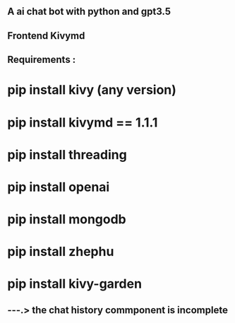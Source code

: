 ## A ai chat bot with python and gpt3.5
## Frontend Kivymd 
## Requirements :
# pip install kivy (any version)
# pip install kivymd == 1.1.1 
# pip install threading 
# pip install openai 
# pip install mongodb
# pip install zhephu
# pip install kivy-garden

## ---.> the chat history commponent is incomplete

